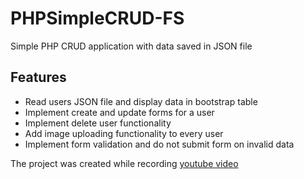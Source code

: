 # PHPSimpleCRUD-FS
Simple PHP CRUD application with data saved in JSON file

## Features

 - Read users JSON file and display data in bootstrap table
 - Implement create and update forms for a user
 - Implement delete user functionality
 - Add image uploading functionality to every user
 - Implement form validation and do not submit form on invalid data

The project was created while recording [youtube video](https://youtu.be/DWHZSkn5paQ)
